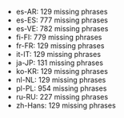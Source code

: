 - es-AR: 129 missing phrases
- es-ES: 777 missing phrases
- es-VE: 782 missing phrases
- fi-FI: 779 missing phrases
- fr-FR: 129 missing phrases
- it-IT: 129 missing phrases
- ja-JP: 131 missing phrases
- ko-KR: 129 missing phrases
- nl-NL: 129 missing phrases
- pl-PL: 954 missing phrases
- ru-RU: 227 missing phrases
- zh-Hans: 129 missing phrases
